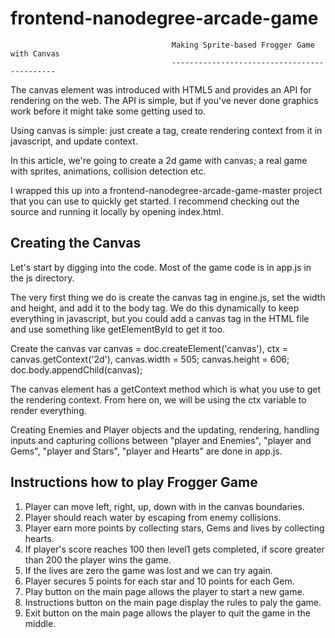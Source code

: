 frontend-nanodegree-arcade-game
===============================

<!--Students should use this [rubric](https://review.udacity.com/#!/projects/2696458597/rubric) for self-checking their submission. Make sure the functions you write are **object-oriented** - either class functions (like Player and Enemy) or class prototype functions such as Enemy.prototype.checkCollisions, and that the keyword 'this' is used appropriately within your class and class prototype functions to refer to the object the function is called upon. Also be sure that the **readme.md** file is updated with your instructions on both how to 1. Run and 2. Play your arcade game.

For detailed instructions on how to get started, check out this [guide](https://docs.google.com/document/d/1v01aScPjSWCCWQLIpFqvg3-vXLH2e8_SZQKC8jNO0Dc/pub?embedded=true).!-->


										Making Sprite-based Frogger Game with Canvas
										--------------------------------------------


The canvas element was introduced with HTML5 and provides an API for rendering on the web. The API is simple, but if you've never done graphics work before it might take some getting used to.

Using canvas is simple: just create a <canvas> tag, create rendering context from it in javascript, and update context.

In this article, we're going to create a 2d game with canvas; a real game with sprites, animations, collision detection etc.

I wrapped this up into a frontend-nanodegree-arcade-game-master project that you can use to quickly get started. I recommend checking out the source and running it locally by opening index.html. 

Creating the Canvas
-------------------

Let's start by digging into the code. Most of the game code is in app.js in the js directory.

The very first thing we do is create the canvas tag in engine.js, set the width and height, and add it to the body tag. We do this dynamically to keep everything in javascript, but you could add a canvas tag in the HTML file and use something like getElementById to get it too.

 Create the canvas
	var canvas = doc.createElement('canvas'),
    ctx = canvas.getContext('2d'),
    canvas.width = 505;
    canvas.height = 606;
    doc.body.appendChild(canvas);

The canvas element has a getContext method which is what you use to get the rendering context. From here on, we will be using the ctx variable to render everything.

Creating Enemies and Player objects and the updating, rendering, handling inputs and capturing collions between "player and Enemies", "player and Gems", "player and Stars", "player and Hearts"  are done in app.js.

Instructions how to play Frogger Game
-------------------------------------

1. Player can move left, right, up, down with in the canvas boundaries.
2. Player should reach water by escaping from enemy collisions.
3. Player earn more points by collecting stars, Gems and lives by collecting hearts.
4. If player's score reaches 100 then level1 gets completed, if score greater than 200 the player wins the game.
5. If the lives are zero the game was lost and we can try again.
6. Player secures 5 points for each star and 10 points for each Gem.
7. Play button on the main page allows the player to start a new game.
8. Instructions button on the main page display the rules to paly the game.
9. Exit button on the main page allows the player to quit the game in the middle.



